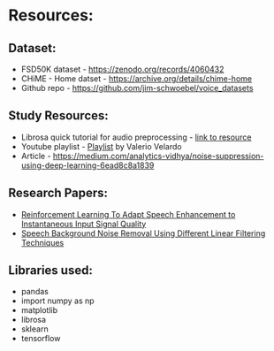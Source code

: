 # Resources:
## Dataset:
* FSD50K dataset - https://zenodo.org/records/4060432
* CHiME - Home datset - https://archive.org/details/chime-home
* Github repo - https://github.com/jim-schwoebel/voice_datasets
## Study Resources:
* Librosa quick tutorial for audio preprocessing - [link to resource](https://medium.com/@rijuldahiya/a-comprehensive-guide-to-audio-processing-with-librosa-in-python-a49276387a4b)
* Youtube playlist - [Playlist](https://www.youtube.com/playlist?list=PL-wATfeyAMNqIee7cH3q1bh4QJFAaeNv0) by Valerio Velardo
* Article - https://medium.com/analytics-vidhya/noise-suppression-using-deep-learning-6ead8c8a1839
## Research Papers: 
* [Reinforcement Learning To Adapt Speech Enhancement to Instantaneous Input Signal Quality](https://arxiv.org/pdf/1711.10791)
* [Speech Background Noise Removal Using Different Linear Filtering Techniques](https://www.researchgate.net/publication/325622133_Speech_Background_Noise_Removal_Using_Different_Linear_Filtering_Techniques)
## Libraries used: 
* pandas
* import numpy as np
* matplotlib
* librosa
* sklearn
* tensorflow
